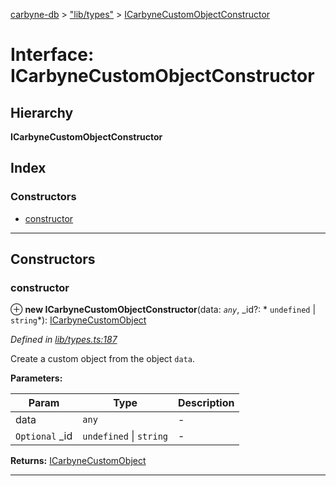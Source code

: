 [carbyne-db](../README.md) > ["lib/types"](../modules/_lib_types_.md) > [ICarbyneCustomObjectConstructor](../interfaces/_lib_types_.icarbynecustomobjectconstructor.md)

# Interface: ICarbyneCustomObjectConstructor

## Hierarchy

**ICarbyneCustomObjectConstructor**

## Index

### Constructors

* [constructor](_lib_types_.icarbynecustomobjectconstructor.md#constructor)

---

## Constructors

<a id="constructor"></a>

###  constructor

⊕ **new ICarbyneCustomObjectConstructor**(data: *`any`*, _id?: * `undefined` &#124; `string`*): [ICarbyneCustomObject](_lib_types_.icarbynecustomobject.md)

*Defined in [lib/types.ts:187](https://github.com/allotropelabs/carbyne/blob/0bc7c32/lib/types.ts#L187)*

Create a custom object from the object `data`.

**Parameters:**

| Param | Type | Description |
| ------ | ------ | ------ |
| data | `any` |  - |
| `Optional` _id |  `undefined` &#124; `string`|  - |

**Returns:** [ICarbyneCustomObject](_lib_types_.icarbynecustomobject.md)

___

